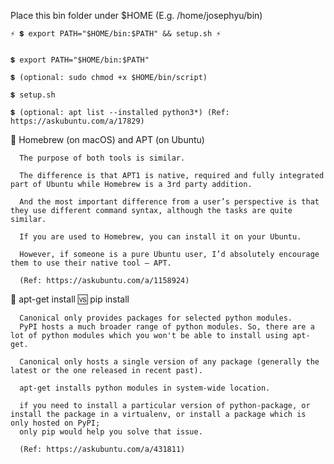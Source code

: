 Place this bin folder under $HOME (E.g. /home/josephyu/bin)

    ⚡ 💲 export PATH="$HOME/bin:$PATH" && setup.sh ⚡
    
    
    💲 export PATH="$HOME/bin:$PATH"
    
    💲 (optional: sudo chmod +x $HOME/bin/script)

    💲 setup.sh
    
    💲 (optional: apt list --installed python3*) (Ref: https://askubuntu.com/a/17829)

🧭 Homebrew (on macOS) and APT (on Ubuntu)

      The purpose of both tools is similar. 
      
      The difference is that APT1 is native, required and fully integrated part of Ubuntu while Homebrew is a 3rd party addition.
      
      And the most important difference from a user’s perspective is that they use different command syntax, although the tasks are quite similar.
      
      If you are used to Homebrew, you can install it on your Ubuntu. 
      
      However, if someone is a pure Ubuntu user, I’d absolutely encourage them to use their native tool – APT.
      
      (Ref: https://askubuntu.com/a/1158924)
      
🧭 apt-get install 🆚 pip install
      
      Canonical only provides packages for selected python modules.
      PyPI hosts a much broader range of python modules. So, there are a lot of python modules which you won't be able to install using apt-get.
      
      Canonical only hosts a single version of any package (generally the latest or the one released in recent past).
      
      apt-get installs python modules in system-wide location.
      
      if you need to install a particular version of python-package, or install the package in a virtualenv, or install a package which is only hosted on PyPI; 
      only pip would help you solve that issue.

      (Ref: https://askubuntu.com/a/431811)
